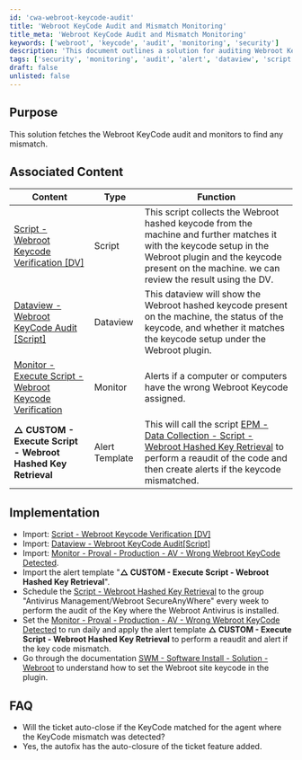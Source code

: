 ```yaml
---
id: 'cwa-webroot-keycode-audit'
title: 'Webroot KeyCode Audit and Mismatch Monitoring'
title_meta: 'Webroot KeyCode Audit and Mismatch Monitoring'
keywords: ['webroot', 'keycode', 'audit', 'monitoring', 'security']
description: 'This document outlines a solution for auditing Webroot KeyCodes and monitoring for mismatches. It includes associated scripts, dataviews, and monitors to ensure compliance and alert on discrepancies.'
tags: ['security', 'monitoring', 'audit', 'alert', 'dataview', 'script']
draft: false
unlisted: false
---
```

## Purpose

This solution fetches the Webroot KeyCode audit and monitors to find any mismatch.

## Associated Content

| Content                                                                                  | Type        | Function                                                                                                                                                                                                 |
|------------------------------------------------------------------------------------------|-------------|----------------------------------------------------------------------------------------------------------------------------------------------------------------------------------------------------------|
| [Script - Webroot Keycode Verification [DV]](https://proval.itglue.com/DOC-5078775-8223773) | Script      | This script collects the Webroot hashed keycode from the machine and further matches it with the keycode setup in the Webroot plugin and the keycode present on the machine. we can review the result using the DV. |
| [Dataview - Webroot KeyCode Audit [Script]](https://proval.itglue.com/DOC-5078775-8105261) | Dataview    | This dataview will show the Webroot hashed keycode present on the machine, the status of the keycode, and whether it matches the keycode setup under the Webroot plugin.                               |
| [Monitor - Execute Script - Webroot Keycode Verification](https://proval.itglue.com/DOC-5078775-11417971) | Monitor     | Alerts if a computer or computers have the wrong Webroot Keycode assigned.                                                                                                                            |
| **△ CUSTOM - Execute Script - Webroot Hashed Key Retrieval**                            | Alert Template | This will call the script [EPM - Data Collection - Script - Webroot Hashed Key Retrieval](https://proval.itglue.com/DOC-5078775-8223773) to perform a reaudit of the code and then create alerts if the keycode mismatched. |

## Implementation

- Import: [Script - Webroot Keycode Verification [DV]](https://proval.itglue.com/DOC-5078775-8223773)
- Import: [Dataview - Webroot KeyCode Audit[Script]](https://proval.itglue.com/DOC-5078775-8105261)
- Import: [Monitor - Proval - Production - AV - Wrong Webroot KeyCode Detected](https://proval.itglue.com/DOC-5078775-11417971).
- Import the alert template "**△ CUSTOM - Execute Script - Webroot Hashed Key Retrieval**".
- Schedule the [Script - Webroot Hashed Key Retrieval](https://proval.itglue.com/DOC-5078775-8223773) to the group "Antivirus Management/Webroot SecureAnyWhere" every week to perform the audit of the Key where the Webroot Antivirus is installed.
- Set the [Monitor - Proval - Production - AV - Wrong Webroot KeyCode Detected](https://proval.itglue.com/DOC-5078775-11417971) to run daily and apply the alert template **△ CUSTOM - Execute Script - Webroot Hashed Key Retrieval** to perform a reaudit and alert if the key code mismatch.
- Go through the documentation [SWM - Software Install - Solution - Webroot](https://proval.itglue.com/DOC-5078775-11665357) to understand how to set the Webroot site keycode in the plugin.

## FAQ

- Will the ticket auto-close if the KeyCode matched for the agent where the KeyCode mismatch was detected?
- Yes, the autofix has the auto-closure of the ticket feature added.




